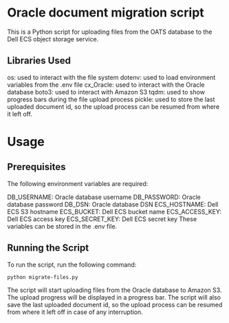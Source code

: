 # Oracle document migration script

This is a Python script for uploading files from the OATS database to the Dell ECS object storage service.

## Libraries Used

os: used to interact with the file system
dotenv: used to load environment variables from the .env file
cx_Oracle: used to interact with the Oracle database
boto3: used to interact with Amazon S3
tqdm: used to show progress bars during the file upload process
pickle: used to store the last uploaded document id, so the upload process can be resumed from where it left off.

# Usage

## Prerequisites

The following environment variables are required:

DB_USERNAME: Oracle database username
DB_PASSWORD: Oracle database password
DB_DSN: Oracle database DSN
ECS_HOSTNAME: Dell ECS S3 hostname
ECS_BUCKET: Dell ECS bucket name
ECS_ACCESS_KEY: Dell ECS access key
ECS_SECRET_KEY: Dell ECS secret key
These variables can be stored in the .env file.

## Running the Script

To run the script, run the following command:

`python migrate-files.py`

The script will start uploading files from the Oracle database to Amazon S3. The upload progress will be displayed in a progress bar. The script will also save the last uploaded document id, so the upload process can be resumed from where it left off in case of any interruption.
